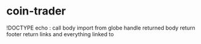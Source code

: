 # coin-trader

!DOCTYPE
<hmtl> 
echo : call body import from globe 
handle returned body 
return footer 
return links and everything linked to <hmtl>
